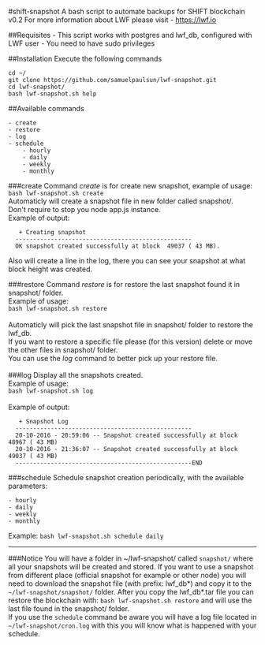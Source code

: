 #shift-snapshot
A bash script to automate backups for SHIFT blockchain<br>
v0.2
For more information about LWF please visit - https://lwf.io

##Requisites
    - This script works with postgres and lwf_db, configured with LWF user
    - You need to have sudo privileges

##Installation
Execute the following commands
```
cd ~/
git clone https://github.com/samuelpaulsun/lwf-snapshot.git
cd lwf-snapshot/
bash lwf-snapshot.sh help
```
##Available commands

    - create
    - restore
    - log
    - schedule
		- hourly
		- daily
		- weekly
		- monthly

###create
Command _create_ is for create new snapshot, example of usage:<br>
`bash lwf-snapshot.sh create`<br>
Automaticly will create a snapshot file in new folder called snapshot/.<br>
Don't require to stop you node app.js instance.<br>
Example of output:<br>
```
   + Creating snapshot                                
  -------------------------------------------------- 
  OK snapshot created successfully at block  49037 ( 43 MB).
```
Also will create a line in the log, there you can see your snapshot at what block height was created.<br>

###restore
Command _restore_ is for restore the last snapshot found it in snapshot/ folder.<br>
Example of usage:<br>
`bash lwf-snapshot.sh restore`<br>
<br>
Automaticly will pick the last snapshot file in snapshot/ folder to restore the lwf_db.<br>
If you want to restore a specific file please (for this version) delete or move the other files in snapshot/ folder.<br>
You can use the _log_ command to better pick up your restore file.<br>
<br>
###log
Display all the snapshots created. <br>
Example of usage:<br>
`bash lwf-snapshot.sh log`<br>
<br>
Example of output:<br>
```
   + Snapshot Log                                                                  
  --------------------------------------------------                               
  20-10-2016 - 20:59:06 -- Snapshot created successfully at block  48967 ( 43 MB)  
  20-10-2016 - 21:36:07 -- Snapshot created successfully at block  49037 ( 43 MB)  
  --------------------------------------------------END                            
```

###schedule
Schedule snapshot creation periodically, with the available parameters:

    - hourly
    - daily
    - weekly
    - monthly

Example: `bash lwf-snapshot.sh schedule daily`
<br>

-------------------------------------------------------------

###Notice
You will have a folder in ~/lwf-snapshot/ called `snapshot/` where all your snapshots will be created and stored.
If you want to use a snapshot from different place (official snapshot for example or other node) you will need to download the snapshot file (with prefix: lwf_db*) and copy it to the `~/lwf-snapshot/snapshot/` folder.
After you copy the lwf_db*.tar file you can restore the blockchain with: `bash lwf-snapshot.sh restore` and will use the last file found in the snapshot/ folder.<br>
If you use the `schedule` command be aware you will have a log file located in `~/lwf-snapshot/cron.log` with this you will know what is happened with your schedule.

